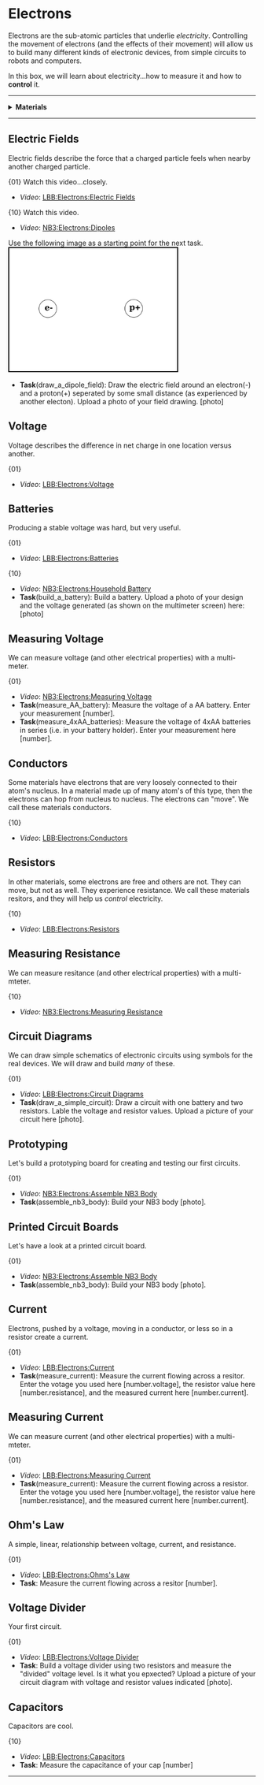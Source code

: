 # Electrons
Electrons are the sub-atomic particles that underlie *electricity*. Controlling the movement of electrons (and the effects of their movement) will allow us to build many different kinds of electronic devices, from simple circuits to robots and computers.

In this box, we will learn about electricity...how to measure it and how to **control** it.

----

<details><summary><b>Materials</b></summary><p>

Contents|Level|Description| # |Data|Link|
:-------|:---:|:----------|:-:|:--:|:--:|
NB3 Body|01|NB3 robot base PCB|1|[-D-](NB3_body)|[-L-](VK)
Resistor (330)|10|330 &Omega;/0.25 W|2|[-D-](_resources/datsheets/resistor.pdf)|[-L-](https://uk.farnell.com/multicomp/mf25-330r/res-330r-1-250mw-axial-metal-film/dp/9341730)
Resistor (470)|01|470 &Omega;/0.25 W|2|[-D-](_resources/datsheets/resistor.pdf)|[-L-](https://uk.farnell.com/multicomp/mf25-470r/res-470r-1-250mw-axial-metal-film/dp/9341943)
Resistor (1k)|01|1 k&Omega;/0.25 W|2|[-D-](_resources/datsheets/resistor.pdf)|[-L-](https://uk.farnell.com/multicomp/mf25-1k/res-1k-1-250mw-axial-metal-film/dp/9341102)
Resistor (10k)|01|10 k&Omega;/0.25 W|2|[-D-](_resources/datsheets/resistor.pdf)|[-L-](https://uk.farnell.com/multicomp/mf25-10k/res-10k-1-250mw-axial-metal-film/dp/9341110)
Capacitor (small)|10|0.1 uF ceramic capacitor|1|[-D-](_resources/datasheets/capacitor_ceramic.pdf)|[-L-](https://uk.farnell.com/kemet/c322c104k1r5ta/cap-0-1-f-100v-10-x7r/dp/1457685)
Capacitor (large)|10|100 uF aluminum electrolytic capacitor|1|[-D-](_resources/datsheets/capacitor_electrolytic.pdf)|[-L-](https://uk.farnell.com/rubycon/16zlh100mefc5x11/cap-100-f-16v-20/dp/8126283)
Button|10|Tactile switch|2|[-D-](_resources/datasheets/button.pdf)|[-L-](https://uk.farnell.com/omron/b3f-1000/switch-spno-0-05a-24v-tht-0-98n/dp/176432)
Potentiometer|01|2.2 k&Omega; variable resistor|2|[-D-](_resources/datasheets/pot_2k2.pdf)|[-L-](https://uk.farnell.com/bourns/3362p-1-222lf/trimmer-pot-2-2kohm-10-1turn-th/dp/2328599)
Breadboard (400)|01|400-tie solderless breadboard|1|[-D-](_resources/datasheets/breadboard_400.pdf)|[-L-](https://www.amazon.co.uk/gp/product/B0739XRX8F)
Breadboards (170)|01|170-tie solderless breadboard|4|[-D-](_resources/datasheets/breadboard_170.pdf)|[-L-](https://www.amazon.co.uk/ELEGOO-tie-points-Breadboard-Breadboards-Electronic/dp/B01N0YWIR7)
Batteries (AA)|01|AA 1.5 V alkaline battery|4|-|-
Battery holder|01|4xAA battery holder with ON-OFF switch|1|-|[-L-](https://www.amazon.co.uk/gp/product/B0814ZH68F)
Jumper Kit|01|Kit of multi-length 22 AWG breadboard jumpers|1|[-D-](_resources/datasheets/jumper_kit.pdf)|[-L-](https://uk.farnell.com/multicomp/mc001810/hard-jumper-wire-22awg-140pc/dp/2770338)
Jumper Wires|01|Assorted 22 AWG jumper wire leads (male/female)|1|[-D-](_resources/datasheets/jumper_wires.pdf)|[-L-](https://www.amazon.co.uk/240pcs-Solderless-Breadboard-Arduino-Project/dp/B08PJSTS3C)
Test Lead|01|Alligator clip to 0.64 mm pin (20 cm)|2|-|[-L-](https://www.amazon.co.uk/gp/product/B096JR15JW)
Rubber feet|01|Adhesive rubber standoffs (1421T6CL)|4|[-D-](_resources/datasheets/rubber_feet.pdf)|[-L-](https://uk.farnell.com/hammond/1421t6cl/feet-stick-on-pk24/dp/1876522)

</p></details>

----

## Electric Fields

Electric fields describe the force that a charged particle feels when nearby another charged particle.

{01}
Watch this video...closely.
- *Video*: [LBB:Electrons:Electric Fields](https://vimeo.com/625820421)

{10}
Watch this video.
- *Video*: [NB3:Electrons:Dipoles](https://vimeo.com/1000458082)

Use the following image as a starting point for the next task.
<img src="../electrons/_resources/images/dipole_field_template.png" alt="dipole field template" height="250" style="border: 2px solid #000000;"/>

- **Task**(draw_a_dipole_field): Draw the electric field around an electron(-) and a proton(+) seperated by some small distance (as experienced by another electon). Upload a photo of your field drawing. [photo]

## Voltage

Voltage describes the difference in net charge in one location versus another.

{01}
- *Video*: [LBB:Electrons:Voltage](https://vimeo.com/XXX)

## Batteries

Producing a stable voltage was hard, but very useful.

{01}
- *Video*: [LBB:Electrons:Batteries](https://vimeo.com/XXX)

{10}
- *Video*: [NB3:Electrons:Household Battery](https://vimeo.com/XXX)
- **Task**(build_a_battery): Build a battery. Upload a photo of your design and the voltage generated (as shown on the multimeter screen) here: [photo]
 
## Measuring Voltage

We can measure voltage (and other electrical properties) with a multi-meter.

{01}
- *Video*: [NB3:Electrons:Measuring Voltage](https://vimeo.com/XXX)
- **Task**(measure_AA_battery): Measure the voltage of a AA battery. Enter your measurement [number].
- **Task**(measure_4xAA_batteries): Measure the voltage of 4xAA batteries in series (i.e. in your battery holder). Enter your measurement here [number].

## Conductors

Some materials have electrons that are very loosely connected to their atom's nucleus. In a material made up of many atom's of this type, then the electrons can hop from nucleus to nucleus. The electrons can "move". We call these materials conductors.

{10}
- *Video*: [LBB:Electrons:Conductors](https://vimeo.com/XXX)

## Resistors

In other materials, some electrons are free and others are not. They can move, but not as well. They experience resistance. We call these materials resitors, and they will help us *control* electricity.

{10}
- *Video*: [LBB:Electrons:Resistors](https://vimeo.com/XXX)

## Measuring Resistance

We can measure resitance (and other electrical properties) with a multi-mteter.

{10}
- *Video*: [NB3:Electrons:Measuring Resistance](https://vimeo.com/XXX)

## Circuit Diagrams

We can draw simple schematics of electronic circuits using symbols for the real devices. We will draw and build *many* of these.

{01}
- *Video*: [LBB:Electrons:Circuit Diagrams](https://vimeo.com/XXX)
- **Task**(draw_a_simple_circuit): Draw a circuit with one battery and two resistors. Lable the voltage and resistor values. Upload a picture of your circuit here [photo].

## Prototyping

Let's build a prototyping board for creating and testing our first circuits.

{01}
- *Video*: [NB3:Electrons:Assemble NB3 Body](https://vimeo.com/XXX)
- **Task**(assemble_nb3_body): Build your NB3 body [photo].

## Printed Circuit Boards

Let's have a look at a printed circuit board.

{01}
- *Video*: [NB3:Electrons:Assemble NB3 Body](https://vimeo.com/XXX)
- **Task**(assemble_nb3_body): Build your NB3 body [photo].
  
## Current

Electrons, pushed by a voltage, moving in a conductor, or less so in a resistor create a current.

{01}
- *Video*: [LBB:Electrons:Current](https://vimeo.com/XXX)
- **Task**(measure_current): Measure the current flowing across a resitor. Enter the votage you used here [number.voltage], the resistor value here [number.resistance], and the measured current here [number.current].

## Measuring Current

We can measure current (and other electrical properties) with a multi-mteter.

{01}
- *Video*: [LBB:Electrons:Measuring Current](https://vimeo.com/XXX)
- **Task**(measure_current): Measure the current flowing across a resistor. Enter the votage you used here [number.voltage], the resistor value here [number.resistance], and the measured current here [number.current].

## Ohm's Law

A simple, linear, relationship between voltage, current, and resistance.

{01}
- *Video*: [LBB:Electrons:Ohms's Law](https://vimeo.com/XXX)
- **Task**: Measure the current flowing across a resitor [number].

## Voltage Divider

Your first circuit.

{01}
- *Video*: [LBB:Electrons:Voltage Divider](https://vimeo.com/625820421)
- **Task**: Build a voltage divider using two resistors and measure the "divided" voltage level. Is it what you epxected? Upload a picture of your circuit diagram with voltage and resistor values indicated [photo].

## Capacitors

Capacitors are cool.

{10}
- *Video*: [LBB:Electrons:Capacitors](https://vimeo.com/625820421)
- **Task**: Measure the capacitance of your cap [number]

----